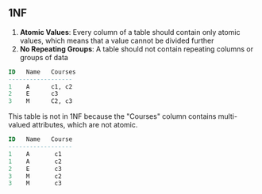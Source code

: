 ## 1NF
1. **Atomic Values**: Every column of a table should contain only atomic values, which means that a value cannot be divided further
2. **No Repeating Groups**: A table should not contain repeating columns or groups of data

```sql
ID   Name   Courses
------------------
1    A      c1, c2
2    E      c3
3    M      C2, c3
```

This table is not in 1NF because the "Courses" column contains multi-valued attributes, which are not atomic.

```sql
ID   Name   Course
------------------
1    A       c1
1    A       c2
2    E       c3
3    M       c2
3    M       c3
```